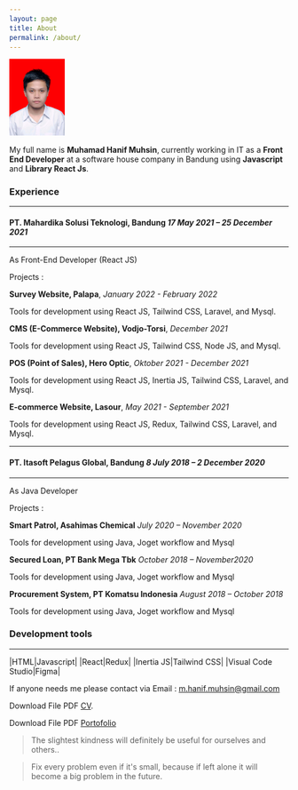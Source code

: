 ```yaml
---
layout: page
title: About
permalink: /about/
---
```


<img src="/assets/images/photo.jpg" alt="photo" width="100"/>

My full name is **Muhamad Hanif Muhsin**, currently working in IT as a **Front End Developer** at a software house company in Bandung using **Javascript** and **Library React Js**.

### Experience
---
#### **PT. Mahardika Solusi Teknologi, Bandung** *17 May 2021 – 25 December 2021*
---

As Front-End Developer (React JS)

Projects :

**Survey Website, Palapa**, *January 2022 - February 2022*

Tools for development using React JS, Tailwind CSS, Laravel, and Mysql.

**CMS (E-Commerce Website), Vodjo-Torsi**, *December 2021*

Tools for development using React JS, Tailwind CSS, Node JS, and Mysql.

**POS (Point of Sales), Hero Optic**, *Oktober 2021 - December 2021*

Tools for development using React JS, Inertia JS, Tailwind CSS, Laravel, and Mysql.

**E-commerce Website, Lasour**,  *May 2021 - September 2021*

Tools for development using React JS, Redux, Tailwind CSS, Laravel, and Mysql.

---
#### **PT. Itasoft Pelagus Global, Bandung** *8 July 2018 – 2 December 2020*
---

As Java Developer

Projects :

**Smart Patrol, Asahimas Chemical** *July 2020 – November 2020*

Tools for development using Java, Joget workflow and Mysql

**Secured Loan, PT Bank Mega Tbk** *October 2018 – November2020*

Tools for development using Java, Joget workflow and Mysql

**Procurement System, PT Komatsu Indonesia** *August 2018 – October 2018*

Tools for development using Java, Joget workflow and Mysql

### Development tools
----------------------

|HTML|Javascript|
|React|Redux|
|Inertia JS|Tailwind CSS|
|Visual Code Studio|Figma|


If anyone needs me please contact via Email : <m.hanif.muhsin@gmail.com>

Download File PDF [CV](https://drive.google.com/file/d/15aKp9aKTybPdTHFTr1-t-ye20cu3fjmv/view?usp=sharing).

Download File PDF [Portofolio](https://drive.google.com/file/d/1F3DtccLkVElDExU_fViblRDfyiY4BTbh/view?usp=sharing)

>The slightest kindness will definitely be useful for ourselves and others..

>Fix every problem even if it's small, because if left alone it will become a big problem in the future.

